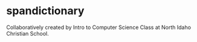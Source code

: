 # spandictionary

Collaboratively created by Intro to Computer Science Class at North Idaho Christian School.

